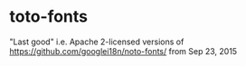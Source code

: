 # toto-fonts
"Last good" i.e. Apache 2-licensed versions of https://github.com/googlei18n/noto-fonts/ from Sep 23, 2015
